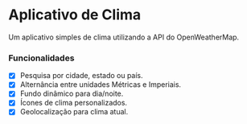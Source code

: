 # Aplicativo de Clima

Um aplicativo simples de clima utilizando a API do OpenWeatherMap.

### Funcionalidades

- [x] Pesquisa por cidade, estado ou país.
- [x] Alternância entre unidades Métricas e Imperiais.
- [x] Fundo dinâmico para dia/noite.
- [x] Ícones de clima personalizados.
- [x] Geolocalização para clima atual.
